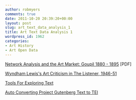 ```yaml
---
author: robmyers
comments: true
date: 2011-10-20 20:39:20+00:00
layout: post
slug: art_text_data_analysis_1
title: Art Text Data Analysis 1
wordpress_id: 1962
categories:
- Art History
- Art Open Data
---
```


[Network Analysis and the Art Market: Goupil 1880 - 1895](http://digitalarthistory.weebly.com/uploads/6/9/4/3/6943163/helmreich_malaga_short.pdf) [PDF]  
  
[Wyndham Lewis's Art Criticism in The Listener, 1946-51](http://www.unirioja.es/listenerartcriticism/index.htm)  
  
[Tools For Exploring Text](http://mininghumanities.com/2010/07/23/tools-2-nlp/)  
  
[Auto Converting Project Gutenberg Text to TEI](http://www.stanford.edu/%7Emjockers/cgi-bin/drupal/node/49)  
  
  


